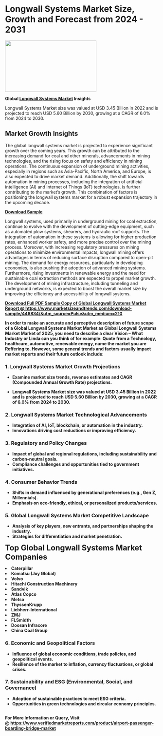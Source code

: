 <H1>Longwall Systems Market Size, Growth and Forecast from 2024 - 2031</H1><img class="aligncenter size-medium wp-image-584254" src="https://thirdeyenews.in/wp-content/uploads/2024/09/Global-Market-Research-300x168.jpeg" alt="" width="300" height="168" /><p><strong>Global&nbsp;<a href="https://www.marketsizeandtrends.com/download-sample/446834/&amp;utm_source=Pulse&amp;utm_medium=210">Longwall Systems Market</a> Insights</strong></p><p>Longwall Systems Market size was valued at USD 3.45 Billion in 2022 and is projected to reach USD 5.60 Billion by 2030, growing at a CAGR of 6.0% from 2024 to 2030.</p><p><h2>Market Growth Insights</h2> <p>The global longwall systems market is projected to experience significant growth over the coming years. This growth can be attributed to the increasing demand for coal and other minerals, advancements in mining technologies, and the rising focus on safety and efficiency in mining operations. The continuous expansion of underground mining activities, especially in regions such as Asia-Pacific, North America, and Europe, is also expected to drive market demand. Additionally, the shift towards automation in mining processes, including the integration of artificial intelligence (AI) and Internet of Things (IoT) technologies, is further contributing to the market’s growth. This combination of factors is positioning the longwall systems market for a robust expansion trajectory in the upcoming decade.</p> <p><strong><a href="#">Download Sample</a></strong></p> <p>Longwall systems, used primarily in underground mining for coal extraction, continue to evolve with the development of cutting-edge equipment, such as automated plow systems, shearers, and hydraulic roof supports. The integration of automation in these systems is allowing for higher production rates, enhanced worker safety, and more precise control over the mining process. Moreover, with increasing regulatory pressures on mining operations to minimize environmental impacts, longwall mining offers advantages in terms of reducing surface disruption compared to open-pit mining. The demand for energy resources, particularly in developing economies, is also pushing the adoption of advanced mining systems. Furthermore, rising investments in renewable energy and the need for sustainable coal extraction methods are expected to propel market growth. The development of mining infrastructure, including tunneling and underground networks, is expected to boost the overall market size by improving the efficiency and accessibility of longwall systems. <p><strong><a href="#"></p><p><span class=""><strong>Download Full PDF Sample Copy of Global Longwall Systems Market Report</strong> @ <a href="https://www.marketsizeandtrends.com/download-sample/446834/&amp;utm_source=Pulse&amp;utm_medium=210" target="_blank">https://www.marketsizeandtrends.com/download-sample/446834/&amp;utm_source=Pulse&amp;utm_medium=210</a></span></p><p>In order to make an accurate and perceptive description of future scope of a Global&nbsp;Longwall Systems Market Market as Global&nbsp;Longwall Systems Market Market of 2025, you need to describe a clear Vision &ndash; What Industry or Linda can you think of for example: Quote from a Technology, healthcare, automotive, renewable energy, name the market you are Reffering to. However, some general trends and factors usually impact market reports and their future outlook include:</p><h3>1.&nbsp;<strong>Longwall Systems Market Growth Projections</strong></h3><ul><li>Examine market size trends, revenue estimates and CAGR (Compounded Annual Growth Rate) projections.</li><li><p>Longwall Systems Market size was valued at USD 3.45 Billion in 2022 and is projected to reach USD 5.60 Billion by 2030, growing at a CAGR of 6.0% from 2024 to 2030.</p></li></ul><h3>2.&nbsp;<strong>Longwall Systems Market Technological Advancements</strong></h3><ul><li>Integration of AI, IoT, blockchain, or automation in the industry.</li><li>Innovations driving cost reductions or improving efficiency.</li></ul><h3>3.&nbsp;<strong>Regulatory and Policy Changes</strong></h3><ul><li>Impact of global and regional regulations, including sustainability and carbon-neutral goals.</li><li>Compliance challenges and opportunities tied to government initiatives.</li></ul><h3>4.&nbsp;<strong>Consumer Behavior Trends</strong></h3><ul><li>Shifts in demand influenced by generational preferences (e.g., Gen Z, Millennials).</li><li>Emphasis on eco-friendly, ethical, or personalized products/services.</li></ul><h3>5.&nbsp;<strong>Global Longwall Systems Market Competitive Landscape</strong></h3><ul><li>Analysis of key players, new entrants, and partnerships shaping the industry.</li><li>Strategies for differentiation and market penetration.</li></ul><p data-pm-slice="1 1 []"><span style="color: inherit; font-family: inherit; font-size: 25px;">Top Global Longwall Systems Market Companies</span></p><div class="" data-test-id=""><p><li>Caterpillar</li><li> Komatsu (Joy Global)</li><li> Volvo</li><li> Hitachi Construction Machinery</li><li> Sandvik</li><li> Atlas Copco</li><li> Metso</li><li> ThyssenKrupp</li><li> Liebherr-International</li><li> ZMJ</li><li> FLSmidth</li><li> Doosan Infracore</li><li> China Coal Group</li></p></div><h3>6.&nbsp;<strong>Economic and Geopolitical Factors</strong></h3><ul><li>Influence of global economic conditions, trade policies, and geopolitical events.</li><li>Resilience of the market to inflation, currency fluctuations, or global crises.</li></ul><h3>7.&nbsp;<strong>Sustainability and ESG (Environmental, Social, and Governance)</strong></h3><ul><li>Adoption of sustainable practices to meet ESG criteria.</li><li>Opportunities in green technologies and circular economy principles.</li></ul><h2><strong style="font-size: 14px;">For More Information or Query, Visit @&nbsp;</strong><a style="background-color: #ffffff; font-size: 14px;" href="https://www.marketsizeandtrends.com/report/longwall-systems-market/" target="_blank">https://www.verifiedmarketreports.com/product/airport-passenger-boarding-bridge-market</a></h2>

